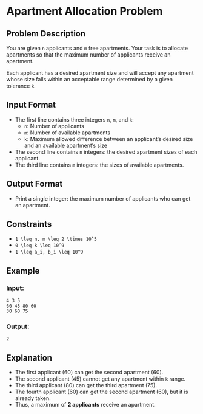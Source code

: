 # Apartment Allocation Problem

## Problem Description
You are given `n` applicants and `m` free apartments. Your task is to allocate apartments so that the maximum number of applicants receive an apartment.

Each applicant has a desired apartment size and will accept any apartment whose size falls within an acceptable range determined by a given tolerance `k`.

## Input Format
- The first line contains three integers `n`, `m`, and `k`:
  - `n`: Number of applicants
  - `m`: Number of available apartments
  - `k`: Maximum allowed difference between an applicant’s desired size and an available apartment’s size
- The second line contains `n` integers: the desired apartment sizes of each applicant.
- The third line contains `m` integers: the sizes of available apartments.

## Output Format
- Print a single integer: the maximum number of applicants who can get an apartment.

## Constraints
- `1 \leq n, m \leq 2 \times 10^5`
- `0 \leq k \leq 10^9`
- `1 \leq a_i, b_i \leq 10^9`

## Example
### Input:
```
4 3 5
60 45 80 60
30 60 75
```
### Output:
```
2
```

## Explanation
- The first applicant (60) can get the second apartment (60).
- The second applicant (45) cannot get any apartment within `k` range.
- The third applicant (80) can get the third apartment (75).
- The fourth applicant (60) can get the second apartment (60), but it is already taken.
- Thus, a maximum of **2 applicants** receive an apartment.

